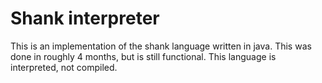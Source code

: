 # Shank interpreter

This is an implementation of the shank language written in java. This was done in roughly 4 months, but is still
functional. This language is interpreted, not compiled.
